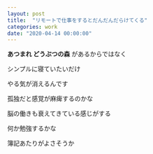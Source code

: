 ```yaml
---
layout: post
title:  "リモートで仕事をするとだんだんだらけてくる"
categories: work
date: "2020-04-14 00:00:00"
---
```


**あつまれ どうぶつの森** があるからではなく

シンプルに寝ていたいだけ

やる気が消えるんです

孤独だと感覚が麻痺するのかな

脳の働きも衰えてきている感じがする

何か勉強するかな

簿記あたりがよさそうか
